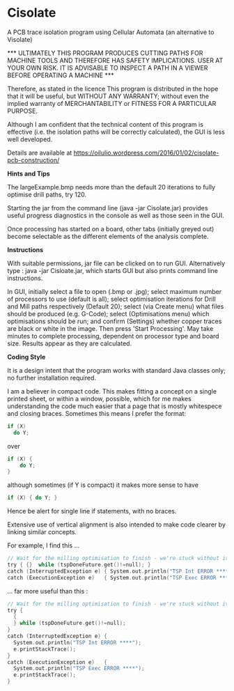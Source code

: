 # Cisolate
A PCB trace isolation program using Cellular Automata 
(an alternative to Visolate)

*** ULTIMATELY THIS PROGRAM PRODUCES CUTTING PATHS FOR MACHINE TOOLS AND
THEREFORE HAS SAFETY IMPLICATIONS.  USER AT YOUR OWN RISK.  IT IS ADVISABLE
TO INSPECT A PATH IN A VIEWER BEFORE OPERATING A MACHINE ***

Therefore, as stated in the licence
    This program is distributed in the hope that it will be useful,
    but WITHOUT ANY WARRANTY; without even the implied warranty of
    MERCHANTABILITY or FITNESS FOR A PARTICULAR PURPOSE.

Although I am confident that the technical content of this program is effective 
(i.e. the isolation paths will be correctly calculated), the GUI is less 
well developed.

Details are available at https://oilulio.wordpress.com/2016/01/02/cisolate-pcb-construction/

<b>Hints and Tips</b>

The largeExample.bmp needs more than the default 20 iterations to fully optimise drill paths, try 120.

Starting the jar from the command line (java -jar Cisolate.jar) provides useful progress diagnostics
in the console as well as those seen in the GUI.

Once processing has started on a board, other tabs (initially greyed out) become selectable as the
different elements of the analysis complete.

<b>Instructions</b>

With suitable permissions, jar file can be clicked on to run GUI.  Alternatively type :
java -jar Cisloate.jar, which starts GUI but also prints command line instructions.

In GUI, initially select a file to open (.bmp or .jpg); select maximum number of processors to use (default
is all); select optimisation iterations for Drill and Mill paths respectively (Default 20); select (via
Create menu) what files should be produced (e.g. G-Code); select (Optimisations menu) which
optimisations should be run; and confirm (Settings) whether copper traces are black or white in the image.
Then press 'Start Processing'.  May take minutes to complete processing, dependent on processor type and
board size.  Results appear as they are calculated.

<b>Coding Style</b>

It is a design intent that the program works with standard Java classes only; no further installation
required.

I am a believer in compact code.  This makes fitting a concept on a single printed 
sheet, or within a window, possible, which for me makes understanding the code 
much easier that a page that is mostly whitespece and closing braces.  Sometimes 
this means I prefer the format:

```C
if (X)    
  do Y;
```
over

```C
if (X) {  
    do Y;  
}  
```
although sometimes (if Y is compact) it makes more sense to have   
```C
if (X) { do Y; } 
```

Hence be alert for single line if statements, with no braces.  

Extensive use of vertical alignment is also intended to make code clearer by linking
similar concepts.

For example, I find this ...

```C
// Wait for the milling optimisation to finish - we're stuck without it
try { {}  while (tspDoneFuture.get()!=null); }
catch (InterruptedException e) { System.out.println("TSP Int ERROR ****");  e.printStackTrace(); }
catch (ExecutionException e)   { System.out.println("TSP Exec ERROR ****"); e.printStackTrace(); }
```

... far more useful than this :

```C
// Wait for the milling optimisation to finish - we're stuck without it
try { 
  {
  } while (tspDoneFuture.get()!=null); 
}
catch (InterruptedException e) {
  System.out.println("TSP Int ERROR ****");  
  e.printStackTrace(); 
}
catch (ExecutionException e)   {
  System.out.println("TSP Exec ERROR ****"); 
  e.printStackTrace(); 
}
```
